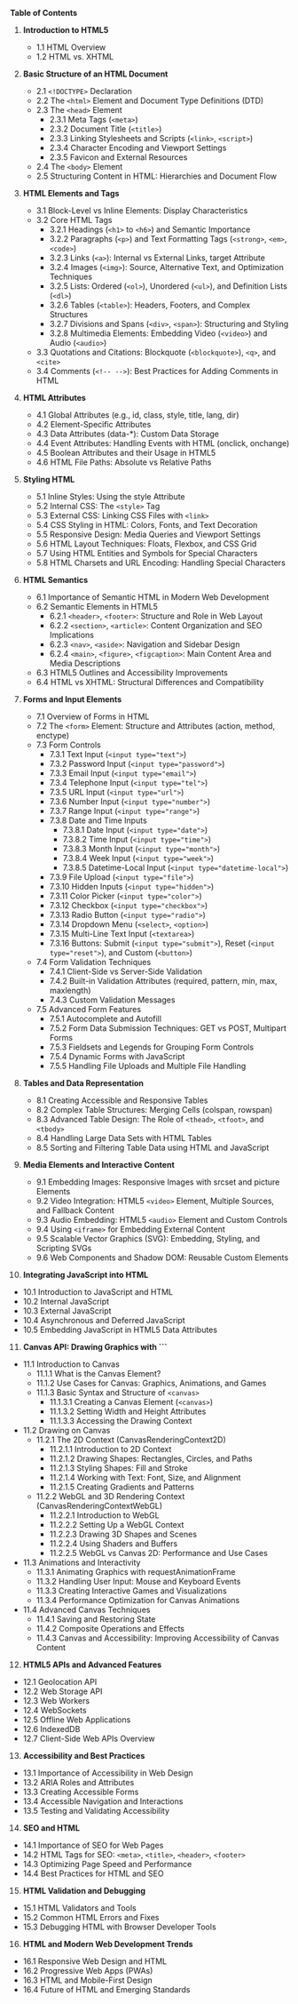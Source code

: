 **Table of Contents**

1. **Introduction to HTML5**
   - 1.1 HTML Overview
   - 1.2 HTML vs. XHTML

2. **Basic Structure of an HTML Document**
   - 2.1 `<!DOCTYPE>` Declaration
   - 2.2 The ``<html>`` Element and Document Type Definitions (DTD)
   - 2.3 The ``<head>`` Element
      - 2.3.1 Meta Tags (``<meta>``)
      - 2.3.2 Document Title (``<title>``)
      - 2.3.3 Linking Stylesheets and Scripts (``<link>``, ``<script>``)
      - 2.3.4 Character Encoding and Viewport Settings
      - 2.3.5 Favicon and External Resources
   - 2.4 The ``<body>`` Element
   - 2.5 Structuring Content in HTML: Hierarchies and Document Flow

3. **HTML Elements and Tags**
   - 3.1 Block-Level vs Inline Elements: Display Characteristics
   - 3.2 Core HTML Tags
      - 3.2.1 Headings (``<h1>`` to ``<h6>``) and Semantic Importance
      - 3.2.2 Paragraphs (``<p>``) and Text Formatting Tags (``<strong>``, ``<em>``, ``<code>``)
      - 3.2.3 Links (``<a>``): Internal vs External Links, target Attribute
      - 3.2.4 Images (``<img>``): Source, Alternative Text, and Optimization Techniques
      - 3.2.5 Lists: Ordered (``<ol>``), Unordered (``<ul>``), and Definition Lists (``<dl>``)
      - 3.2.6 Tables (``<table>``): Headers, Footers, and Complex Structures
      - 3.2.7 Divisions and Spans (``<div>``, ``<span>``): Structuring and Styling
      - 3.2.8 Multimedia Elements: Embedding Video (``<video>``) and Audio (``<audio>``)
   - 3.3 Quotations and Citations: Blockquote (``<blockquote>``), ``<q>``, and ``<cite>``
   - 3.4 Comments (``<!-- -->``): Best Practices for Adding Comments in HTML

4. **HTML Attributes**
   - 4.1 Global Attributes (e.g., id, class, style, title, lang, dir)
   - 4.2 Element-Specific Attributes
   - 4.3 Data Attributes (data-*): Custom Data Storage
   - 4.4 Event Attributes: Handling Events with HTML (onclick, onchange)
   - 4.5 Boolean Attributes and their Usage in HTML5
   - 4.6 HTML File Paths: Absolute vs Relative Paths

5. **Styling HTML**
   - 5.1 Inline Styles: Using the style Attribute
   - 5.2 Internal CSS: The ``<style>`` Tag
   - 5.3 External CSS: Linking CSS Files with ``<link>``
   - 5.4 CSS Styling in HTML: Colors, Fonts, and Text Decoration
   - 5.5 Responsive Design: Media Queries and Viewport Settings
   - 5.6 HTML Layout Techniques: Floats, Flexbox, and CSS Grid
   - 5.7 Using HTML Entities and Symbols for Special Characters
   - 5.8 HTML Charsets and URL Encoding: Handling Special Characters

6. **HTML Semantics**
   - 6.1 Importance of Semantic HTML in Modern Web Development
   - 6.2 Semantic Elements in HTML5
      - 6.2.1 ``<header>``, ``<footer>``: Structure and Role in Web Layout
      - 6.2.2 ``<section>``, ``<article>``: Content Organization and SEO Implications
      - 6.2.3 ``<nav>``, ``<aside>``: Navigation and Sidebar Design
      - 6.2.4 ``<main>``, ``<figure>``, ``<figcaption>``: Main Content Area and Media Descriptions
   - 6.3 HTML5 Outlines and Accessibility Improvements
   - 6.4 HTML vs XHTML: Structural Differences and Compatibility

7. **Forms and Input Elements**
   - 7.1 Overview of Forms in HTML
   - 7.2 The ``<form>`` Element: Structure and Attributes (action, method, enctype)
   - 7.3 Form Controls
      - 7.3.1 Text Input (``<input type="text">``)
      - 7.3.2 Password Input (``<input type="password">``)
      - 7.3.3 Email Input (``<input type="email">``)
      - 7.3.4 Telephone Input (``<input type="tel">``)
      - 7.3.5 URL Input (``<input type="url">``)
      - 7.3.6 Number Input (``<input type="number">``)
      - 7.3.7 Range Input (``<input type="range">``)
      - 7.3.8 Date and Time Inputs
         - 7.3.8.1 Date Input (``<input type="date">``)
         - 7.3.8.2 Time Input (``<input type="time">``)
         - 7.3.8.3 Month Input (``<input type="month">``)
         - 7.3.8.4 Week Input (``<input type="week">``)
         - 7.3.8.5 Datetime-Local Input (``<input type="datetime-local">``)
      - 7.3.9 File Upload (``<input type="file">``)
      - 7.3.10 Hidden Inputs (``<input type="hidden">``)
      - 7.3.11 Color Picker (``<input type="color">``)
      - 7.3.12 Checkbox (``<input type="checkbox">``)
      - 7.3.13 Radio Button (``<input type="radio">``)
      - 7.3.14 Dropdown Menu (``<select>``, ``<option>``)
      - 7.3.15 Multi-Line Text Input (``<textarea>``)
      - 7.3.16 Buttons: Submit (``<input type="submit">``), Reset (``<input type="reset">``), and Custom (``<button>``)
   - 7.4 Form Validation Techniques
      - 7.4.1 Client-Side vs Server-Side Validation
      - 7.4.2 Built-in Validation Attributes (required, pattern, min, max, maxlength)
      - 7.4.3 Custom Validation Messages
   - 7.5 Advanced Form Features
      - 7.5.1 Autocomplete and Autofill
      - 7.5.2 Form Data Submission Techniques: GET vs POST, Multipart Forms
      - 7.5.3 Fieldsets and Legends for Grouping Form Controls
      - 7.5.4 Dynamic Forms with JavaScript
      - 7.5.5 Handling File Uploads and Multiple File Handling

8. **Tables and Data Representation**
   - 8.1 Creating Accessible and Responsive Tables
   - 8.2 Complex Table Structures: Merging Cells (colspan, rowspan)
   - 8.3 Advanced Table Design: The Role of ``<thead>``, ``<tfoot>``, and ``<tbody>``
   - 8.4 Handling Large Data Sets with HTML Tables
   - 8.5 Sorting and Filtering Table Data using HTML and JavaScript

9. **Media Elements and Interactive Content**
   - 9.1 Embedding Images: Responsive Images with srcset and picture Elements
   - 9.2 Video Integration: HTML5 ``<video>`` Element, Multiple Sources, and Fallback Content
   - 9.3 Audio Embedding: HTML5 ``<audio>`` Element and Custom Controls
   - 9.4 Using ``<iframe>`` for Embedding External Content
   - 9.5 Scalable Vector Graphics (SVG): Embedding, Styling, and Scripting SVGs
   - 9.6 Web Components and Shadow DOM: Reusable Custom Elements
  
10. **Integrating JavaScript into HTML**
   - 10.1 Introduction to JavaScript and HTML
   - 10.2 Internal JavaScript
   - 10.3 External JavaScript
   - 10.4 Asynchronous and Deferred JavaScript
   - 10.5 Embedding JavaScript in HTML5 Data Attributes

11. **Canvas API: Drawing Graphics with ``<canvas>`**
   - 11.1 Introduction to Canvas
      - 11.1.1 What is the Canvas Element?
      - 11.1.2 Use Cases for Canvas: Graphics, Animations, and Games
      - 11.1.3 Basic Syntax and Structure of ``<canvas>``
         - 11.1.3.1 Creating a Canvas Element (``<canvas>``)
         - 11.1.3.2 Setting Width and Height Attributes
         - 11.1.3.3 Accessing the Drawing Context
   - 11.2 Drawing on Canvas
      - 11.2.1 The 2D Context (CanvasRenderingContext2D)
         - 11.2.1.1 Introduction to 2D Context
         - 11.2.1.2 Drawing Shapes: Rectangles, Circles, and Paths
         - 11.2.1.3 Styling Shapes: Fill and Stroke
         - 11.2.1.4 Working with Text: Font, Size, and Alignment
         - 11.2.1.5 Creating Gradients and Patterns
      - 11.2.2 WebGL and 3D Rendering Context (CanvasRenderingContextWebGL)
         - 11.2.2.1 Introduction to WebGL
         - 11.2.2.2 Setting Up a WebGL Context
         - 11.2.2.3 Drawing 3D Shapes and Scenes
         - 11.2.2.4 Using Shaders and Buffers
         - 11.2.2.5 WebGL vs Canvas 2D: Performance and Use Cases
   - 11.3 Animations and Interactivity
      - 11.3.1 Animating Graphics with requestAnimationFrame
      - 11.3.2 Handling User Input: Mouse and Keyboard Events
      - 11.3.3 Creating Interactive Games and Visualizations
      - 11.3.4 Performance Optimization for Canvas Animations
   - 11.4 Advanced Canvas Techniques
      - 11.4.1 Saving and Restoring State
      - 11.4.2 Composite Operations and Effects
      - 11.4.3 Canvas and Accessibility: Improving Accessibility of Canvas Content

12. **HTML5 APIs and Advanced Features**
   - 12.1 Geolocation API
   - 12.2 Web Storage API
   - 12.3 Web Workers
   - 12.4 WebSockets
   - 12.5 Offline Web Applications
   - 12.6 IndexedDB
   - 12.7 Client-Side Web APIs Overview

13. **Accessibility and Best Practices**
   - 13.1 Importance of Accessibility in Web Design
   - 13.2 ARIA Roles and Attributes
   - 13.3 Creating Accessible Forms
   - 13.4 Accessible Navigation and Interactions
   - 13.5 Testing and Validating Accessibility

14. **SEO and HTML**
   - 14.1 Importance of SEO for Web Pages
   - 14.2 HTML Tags for SEO: ``<meta>``, ``<title>``, ``<header>``, ``<footer>``
   - 14.3 Optimizing Page Speed and Performance
   - 14.4 Best Practices for HTML and SEO

15. **HTML Validation and Debugging**
   - 15.1 HTML Validators and Tools
   - 15.2 Common HTML Errors and Fixes
   - 15.3 Debugging HTML with Browser Developer Tools

16. **HTML and Modern Web Development Trends**
   - 16.1 Responsive Web Design and HTML
   - 16.2 Progressive Web Apps (PWAs)
   - 16.3 HTML and Mobile-First Design
   - 16.4 Future of HTML and Emerging Standards
